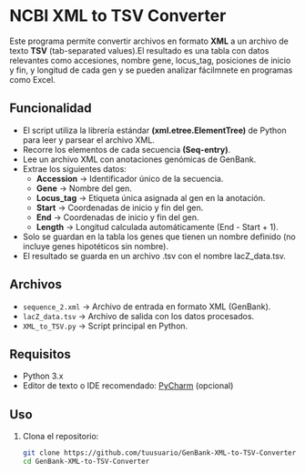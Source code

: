 # NCBI XML to TSV Converter

Este programa permite convertir archivos en formato **XML** a un archivo de texto **TSV** (tab-separated values).El resultado es una tabla con datos relevantes como accesiones, nombre gene, locus_tag, posiciones de inicio y fin, y longitud de cada gen y se pueden analizar fácilmnete en programas como Excel.

## Funcionalidad
- El script utiliza la librería estándar **(xml.etree.ElementTree)** de Python para leer y parsear el archivo XML.
- Recorre los elementos de cada secuencia **(Seq-entry)**.
- Lee un archivo XML con anotaciones genómicas de GenBank.
- Extrae los siguientes datos:
  - **Accession** → Identificador único de la secuencia.
  - **Gene** → Nombre del gen.
  - **Locus_tag** → Etiqueta única asignada al gen en la anotación.
  - **Start** → Coordenadas de inicio y fin del gen.
  - **End** → Coordenadas de inicio y fin del gen.
  - **Length** → Longitud calculada automáticamente (End - Start + 1).
- Solo se guardan en la tabla los genes que tienen un nombre definido
    (no incluye genes hipotéticos sin nombre).
- El resultado se guarda en un archivo .tsv con el nombre lacZ_data.tsv.

## Archivos
- `sequence_2.xml` → Archivo de entrada en formato XML (GenBank).  
- `lacZ_data.tsv` → Archivo de salida con los datos procesados.  
- `XML_to_TSV.py` → Script principal en Python.

## Requisitos
- Python 3.x  
- Editor de texto o IDE recomendado: [PyCharm](https://www.jetbrains.com/pycharm/) (opcional)

## Uso

1. Clona el repositorio:
   ```bash
   git clone https://github.com/tuusuario/GenBank-XML-to-TSV-Converter.git
   cd GenBank-XML-to-TSV-Converter
